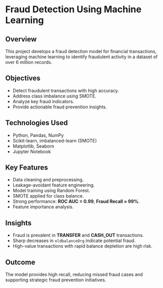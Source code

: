 # Fraud Detection Using Machine Learning

## Overview
This project develops a fraud detection model for financial transactions, leveraging machine learning to identify fraudulent activity in a dataset of over 6 million records.

## Objectives
- Detect fraudulent transactions with high accuracy.
- Address class imbalance using SMOTE.
- Analyze key fraud indicators.
- Provide actionable fraud prevention insights.

## Technologies Used
- Python, Pandas, NumPy
- Scikit-learn, imbalanced-learn (SMOTE)
- Matplotlib, Seaborn
- Jupyter Notebook

## Key Features
- Data cleaning and preprocessing.
- Leakage-avoidant feature engineering.
- Model training using Random Forest.
- SMOTE applied for class balance.
- Strong performance: **ROC AUC = 0.99**, **Fraud Recall ≈ 99%**.
- Feature importance analysis.

## Insights
- Fraud is prevalent in **TRANSFER** and **CASH_OUT** transactions.
- Sharp decreases in `oldbalanceOrg` indicate potential fraud.
- High-value transactions with rapid balance depletion are high risk.

## Outcome
The model provides high recall, reducing missed fraud cases and supporting strategic fraud prevention initiatives.
